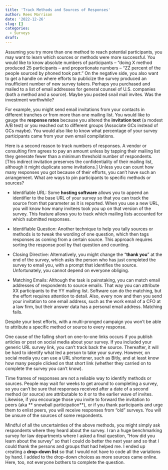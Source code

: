 ```yaml
---
title: 'Track Methods and Sources of Responses'
author: Rees Morrison
date: '2022-12-26'
slug: []
categories:
  - Surveys
draft: 
---
```


Assuming you try more than one method to reach potential participants, you may want to learn which sources or methods were more successful.  You would like to know absolute numbers of participants – “doing X method produced 25 participants – and proportionate numbers – “ZZ percent of the people sourced by phoned took part.”  On the negative side, you also want to get a handle on where efforts to publicize the survey produced an insufficient number of new survey takers.   Perhaps you purchased and mailed to a list of email addresses for general counsel of U.S. companies (both a method and a source).  Maybe you posted snail mail invites.  Was the investment worthwhile?

For example, you might send email invitations from your contacts in different tranches or from more than one mailing list.   You would like to gauge the **response rates** because you altered the **invitation text** (a modest A/B test) or you reached out to different groups (Associate GCs instead of GCs maybe).  You would also like to know what percentage of your survey participants came from your own email compilations.

Here is a second reason to track numbers of responses.  A vendor or consulting firm agrees to pay an amount unless by tapping their mailing list they generate fewer than a minimum threshold number of respondents.  [This indirect invitation preserves the confidentiality of their mailing list, although it might duplicate some invitations.]  Unless you can count how many responses you got because of their efforts, you can’t have such an arrangement.  What are ways to pin participants to specific methods or sources?  

* Identifiable URL: Some **hosting software** allows you to append an identifier to the base URL of your survey so that you can track the source from  that parameter as it is reported. When you use a new URL, you will know how many invitees took you up on that version of the survey.   This feature allows you to track which mailing lists accounted for which submitted responses.   

* Identifiable Question:  Another technique to help you tally sources or methods  is to tweak  the wording of one question, which then tags responses as coming from a certain source.  This approach requires sorting the response pool by that question and counting.  

* Closing Directive:  Alternatively, you might change the “**thank you**” at the end of the survey, which asks the person who has just completed the survey to email you, with a prompt that identifies the source.  Unfortunately, you cannot depend on everyone obliging. 

* Matching Emails:  Although the task is painstaking, you can match email addresses of respondents to source emails.  That way you can attribute XX participants to the YY mailing list.   Software can do the matching, but the effort requires attention to detail.  Also, every now and then you send your invitation to one email address, such as the work email of a CFO at a law firm, but their answer data has a personal email address.  Matching fails.

Despite your best efforts, with a multi-pronged campaign you won’t be able to attribute a specific method or source to every response.

One cause of the falling short on one-to-one links occurs  if you publish articles or post on social media about your survey.  If you included your generic URL survey link, you can’t track back the source.  Thereafter, it will be hard to identify what led a person to take your survey.  However, on social media you can use a URL shortener, such as Bitly, and at least know how many people clicked on that short link (whether they carried on to complete the survey you can’t know). 

Time frames of responses are not a reliable way to identify methods or sources.  People may wait for weeks to get around to completing a survey, so you can’t be sure that responses received after a date of a second method (or source) are attributable to it or to the earlier wave of invites.   Likewise, if you encourage those you invite to forward the invitation to peers (aka ** snowball participation**), or if you thank participants and urge them to enlist peers, you will receive responses from “old” surveys.  You will be unsure of the sources of some respondents.

Mindful of all the uncertainties of the above methods, you might simply ask respondents where they heard about the survey.  I ran a huge benchmarking survey for law departments where I asked a final question, “How did you learn about the survey” so that I could do better the next year and so that I could thank the persons and groups that had helped me.  I ended up creating a **drop-down list** so that I would not have to code all the variations by hand.  I added to the drop-down choices as more sources came online.  Here, too, not everyone bothers to complete the question.

